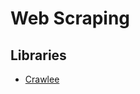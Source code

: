 # Web Scraping

## Libraries

- [Crawlee](/crawlee/README.md)

<!--
Cheerio
Puppeteer
Playwright
Selenium
Nightmare
-->

<!--
Old

https://github.com/matthewmueller/x-ray
https://github.com/rchipka/node-osmosis
-->
